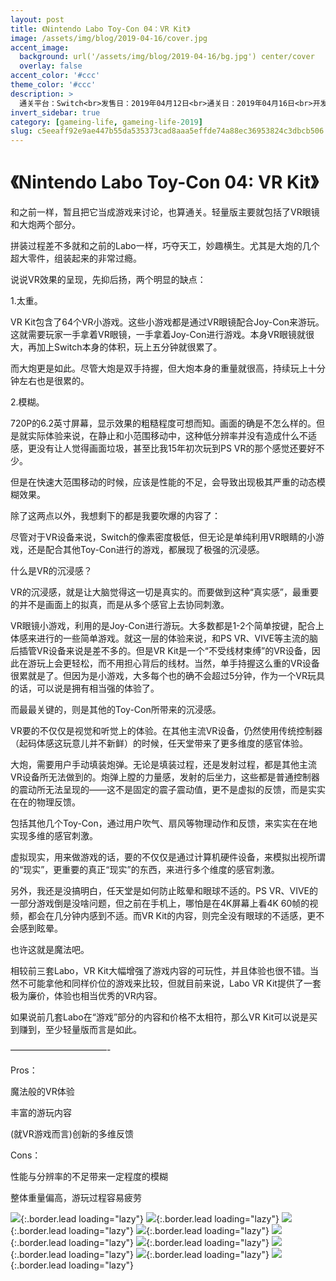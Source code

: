 ```yaml
---
layout: post
title: 《Nintendo Labo Toy-Con 04：VR Kit》
image: /assets/img/blog/2019-04-16/cover.jpg
accent_image: 
  background: url('/assets/img/blog/2019-04-16/bg.jpg') center/cover
  overlay: false
accent_color: '#ccc'
theme_color: '#ccc'
description: >
  通关平台：Switch<br>发售日：2019年04月12日<br>通关日：2019年04月16日<br>开发商：Nintendo<br>发行商：Nintendo
invert_sidebar: true
category: [gameing-life, gameing-life-2019]
slug: c5eeaff92e9ae447b55da535373cad8aaa5effde74a88ec36953824c3dbcb506
---
```


# 《Nintendo Labo Toy-Con 04: VR Kit》

和之前一样，暂且把它当成游戏来讨论，也算通关。轻量版主要就包括了VR眼镜和大炮两个部分。

拼装过程差不多就和之前的Labo一样，巧夺天工，妙趣横生。尤其是大炮的几个超大零件，组装起来的非常过瘾。

说说VR效果的呈现，先抑后扬，两个明显的缺点：

1.太重。

VR Kit包含了64个VR小游戏。这些小游戏都是通过VR眼镜配合Joy-Con来游玩。这就需要玩家一手拿着VR眼镜，一手拿着Joy-Con进行游戏。本身VR眼镜就很大，再加上Switch本身的体积，玩上五分钟就很累了。

而大炮更是如此。尽管大炮是双手持握，但大炮本身的重量就很高，持续玩上十分钟左右也是很累的。

2.模糊。

720P的6.2英寸屏幕，显示效果的粗糙程度可想而知。画面的确是不怎么样的。但是就实际体验来说，在静止和小范围移动中，这种低分辨率并没有造成什么不适感，更没有让人觉得画面垃圾，甚至比我15年初次玩到PS VR的那个感觉还要好不少。

但是在快速大范围移动的时候，应该是性能的不足，会导致出现极其严重的动态模糊效果。

除了这两点以外，我想剩下的都是我要吹爆的内容了：

尽管对于VR设备来说，Switch的像素密度极低，但无论是单纯利用VR眼睛的小游戏，还是配合其他Toy-Con进行的游戏，都展现了极强的沉浸感。

什么是VR的沉浸感？

VR的沉浸感，就是让大脑觉得这一切是真实的。而要做到这种“真实感”，最重要的并不是画面上的拟真，而是从多个感官上去协同刺激。

VR眼镜小游戏，利用的是Joy-Con进行游玩。大多数都是1-2个简单按键，配合上体感来进行的一些简单游戏。就这一层的体验来说，和PS VR、VIVE等主流的脑后插管VR设备来说是差不多的。但是VR Kit是一个“不受线材束缚”的VR设备，因此在游玩上会更轻松，而不用担心背后的线材。当然，单手持握这么重的VR设备很累就是了。但因为是小游戏，大多每个也的确不会超过5分钟，作为一个VR玩具的话，可以说是拥有相当强的体验了。

而最最关键的，则是其他的Toy-Con所带来的沉浸感。

VR要的不仅仅是视觉和听觉上的体验。在其他主流VR设备，仍然使用传统控制器（起码体感这玩意儿并不新鲜）的时候，任天堂带来了更多维度的感官体验。

大炮，需要用户手动填装炮弹。无论是填装过程，还是发射过程，都是其他主流VR设备所无法做到的。炮弹上膛的力量感，发射的后坐力，这些都是普通控制器的震动所无法呈现的——这不是固定的震子震动值，更不是虚拟的反馈，而是实实在在的物理反馈。

包括其他几个Toy-Con，通过用户吹气、扇风等物理动作和反馈，来实实在在地实现多维的感官刺激。

虚拟现实，用来做游戏的话，要的不仅仅是通过计算机硬件设备，来模拟出视所谓的“现实”，更重要的真正“现实”的东西，来进行多个维度的感官刺激。

另外，我还是没搞明白，任天堂是如何防止眩晕和眼球不适的。PS VR、VIVE的一部分游戏倒是没啥问题，但之前在手机上，哪怕是在4K屏幕上看4K 60帧的视频，都会在几分钟内感到不适。而VR Kit的内容，则完全没有眼球的不适感，更不会感到眩晕。

也许这就是魔法吧。

相较前三套Labo，VR Kit大幅增强了游戏内容的可玩性，并且体验也很不错。当然不可能拿他和同样价位的游戏来比较，但就目前来说，Labo VR Kit提供了一套极为廉价，体验也相当优秀的VR内容。

如果说前几套Labo在“游戏”部分的内容和价格不太相符，那么VR Kit可以说是买到赚到，至少轻量版而言是如此。

———————————-

Pros：

魔法般的VR体验

丰富的游玩内容

(就VR游戏而言)创新的多维反馈

Cons：

性能与分辨率的不足带来一定程度的模糊

整体重量偏高，游玩过程容易疲劳

![](/assets/img/blog/2019-04-16/1.jpg){:.border.lead loading="lazy"}
![](/assets/img/blog/2019-04-16/2.jpg){:.border.lead loading="lazy"}
![](/assets/img/blog/2019-04-16/3.jpg){:.border.lead loading="lazy"}
![](/assets/img/blog/2019-04-16/4.jpg){:.border.lead loading="lazy"}
![](/assets/img/blog/2019-04-16/5.jpg){:.border.lead loading="lazy"}
![](/assets/img/blog/2019-04-16/6.jpg){:.border.lead loading="lazy"}
![](/assets/img/blog/2019-04-16/7.jpg){:.border.lead loading="lazy"}
![](/assets/img/blog/2019-04-16/8.jpg){:.border.lead loading="lazy"}
![](/assets/img/blog/2019-04-16/9.jpg){:.border.lead loading="lazy"}

